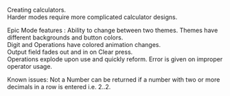 Creating calculators.  
Harder modes require more complicated calculator designs.

Epic Mode features :
Ability to change between two themes. Themes have different backgrounds and button colors.  
Digit and Operations have colored animation changes.  
Output field fades out and in on Clear press.  
Operations explode upon use and quickly reform. 
Error is given on improper operator usage.

Known issues:
Not a Number can be returned if a number with two or more decimals in a row is entered i.e. 2..2.  
